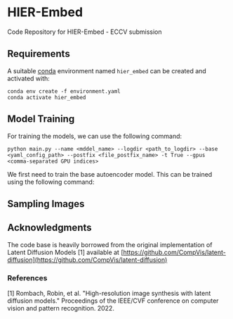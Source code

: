 # HIER-Embed
Code Repository for HIER-Embed - ECCV submission

## Requirements
A suitable [conda](https://conda.io/) environment named `hier_embed` can be created
and activated with:

```
conda env create -f environment.yaml
conda activate hier_embed
```

## Model Training
For training the models, we can use the following command:
```
python main.py --name <mddel_name> --logdir <path_to_logdir> --base <yaml_config_path> --postfix <file_postfix_name> -t True --gpus <comma-separated GPU indices>
```

We first need to train the base autoencoder model. This can be trained using the following command:

## Sampling Images

## Acknowledgments
The code base is heavily borrowed from the original implementation of Latent Diffusion Models [1] available at [https://github.com/CompVis/latent-diffusion](https://github.com/CompVis/latent-diffusion)

### References

[1] Rombach, Robin, et al. "High-resolution image synthesis with latent diffusion models." Proceedings of the IEEE/CVF conference on computer vision and pattern recognition. 2022.